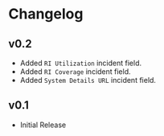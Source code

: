 # Changelog

## v0.2

- Added `RI Utilization` incident field.
- Added `RI Coverage` incident field.
- Added `System Details URL` incident field.

## v0.1

- Initial Release
